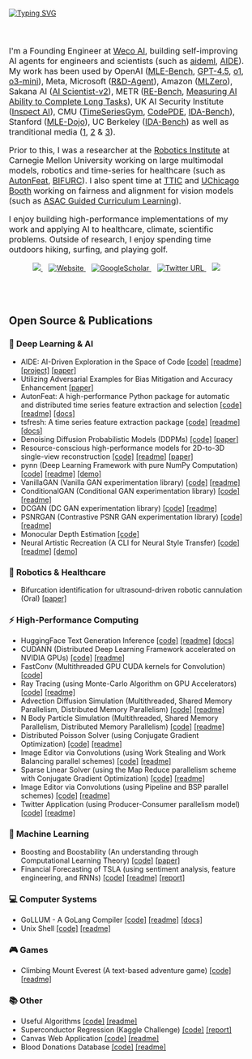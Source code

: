 <div style="padding: 20px;">
    <a href="https://github.com/DhruvSrikanth">
        <img src="https://readme-typing-svg.demolab.com?font=Georgia&size=24&duration=2000&pause=500&multiline=false&width=300&height=50&lines=Dhruv+Srikanth" alt="Typing SVG" />
    </a>
</div>

<div style="padding: 20px;">
    <p style="font-size: 16px;">
        I'm a Founding Engineer at <a href="https://www.weco.ai">Weco AI</a>, building self-improving AI agents for engineers and scientists (such as <a href="https://github.com/wecoai/aideml">aideml</a>, <a href="https://arxiv.org/abs/2502.13138">AIDE</a>). My work has been used by OpenAI (<a href="https://arxiv.org/abs/2410.07095">MLE-Bench</a>, <a href="https://cdn.openai.com/gpt-4-5-system-card-2272025.pdf">GPT-4.5</a>, <a href="https://arxiv.org/abs/2412.16720">o1</a>, <a href="https://cdn.openai.com/o3-mini-system-card-feb10.pdf">o3-mini</a>), Meta, Microsoft (<a href="https://arxiv.org/pdf/2505.14738">R&D-Agent</a>), Amazon (<a href="https://arxiv.org/pdf/2505.13941">MLZero</a>), Sakana AI (<a href="https://arxiv.org/pdf/2504.08066">AI Scientist-v2</a>), METR (<a href="https://metr.org/AI_R_D_Evaluation_Report.pdf">RE-Bench</a>, <a href="https://arxiv.org/pdf/2503.14499">Measuring AI Ability to Complete Long Tasks</a>), UK AI Security Institute (<a href="https://github.com/UKGovernmentBEIS/inspect_ai/pull/1588">Inspect AI</a>), CMU (<a href="https://arxiv.org/pdf/2505.13291">TimeSeriesGym</a>, <a href="https://arxiv.org/pdf/2505.08783">CodePDE</a>, <a href="https://arxiv.org/pdf/2505.18223">IDA-Bench</a>), Stanford (<a href="https://arxiv.org/pdf/2505.07782">MLE-Dojo</a>), UC Berkeley (<a href="https://arxiv.org/pdf/2505.18223">IDA-Bench</a>) as well as tranditional media (<a href="https://www.marktechpost.com/2024/04/05/weco-ai-unveils-aide-an-ai-agent-that-can-automatically-solve-data-science-tasks-at-a-human-level/">1</a>, <a href="https://www.marktechpost.com/2025/02/23/this-ai-paper-from-weco-ai-introduces-aide-a-tree-search-based-ai-agent-for-automating-machine-learning-engineering/">2</a> & <a href="https://www.twinpath.vc/blog/is-the-recursion-point-about-to-arrive">3</a>).
    </p>
    <p style="font-size: 16px;">
        Prior to this, I was a researcher at the <a href="https://www.ri.cmu.edu/">Robotics Institute</a> at Carnegie Mellon University working on large multimodal models, robotics and time-series for healthcare (such as <a href="https://github.com/autonlab/AutonFeat">AutonFeat</a>, <a href="https://ieeexplore.ieee.org/abstract/document/10801749">BIFURC</a>). I also spent time at <a href="https://www.ttic.edu/">TTIC</a> and <a href="https://www.chicagobooth.edu/research/center-for-applied-artificial-intelligence">UChicago Booth</a> working on fairness and alignment for vision models (such as <a href="https://arxiv.org/abs/2404.11819">ASAC Guided Curriculum Learning</a>).
    </p>
    <p style="font-size: 16px;">
        I enjoy building high-performance implementations of my work and applying AI to healthcare, climate, scientific problems. Outside of research, I enjoy spending time outdoors hiking, surfing, and playing golf.
    </p>
    <p style="text-align: center;">
        <a href="mailto:dhruvsrikanth@uchicago.edu">
            <img src="https://img.shields.io/badge/-Email-red?style=flat&logo=gmail&logoColor=white">
        </a>
        &nbsp;&nbsp;
        <a href='https://dhruvsrikanth.github.io/' target="_blank">
            <img alt='Website' src='https://img.shields.io/badge/Website-FF5722?style=flat&logoColor=white&&color=FFA500'>
        </a>
        &nbsp;&nbsp;
        <a href='https://scholar.google.com/citations?hl=en&user=Dvh53xkAAAAJ' target="_blank">
            <img alt='GoogleScholar' src='https://img.shields.io/badge/Scholar-100000?style=flat&logo=GoogleScholar&logoColor=white&&color=0181FF'>
        </a>
        &nbsp;&nbsp;
        <a href="https://twitter.com/DhruvSrikanth">
            <img alt="Twitter URL" src="https://img.shields.io/twitter/url?color=blue&label=Twitter&style=social&url=https%3A%2F%2Ftwitter.com%2FDhruvSrikanth">
        </a>
        &nbsp;&nbsp;
        <a href="https://www.linkedin.com/in/dhruv-srikanth/">
            <img src="https://img.shields.io/badge/-Linkedin-blue?style=flat&logo=linkedin">
        </a>
    </p>
</div>

<div style="padding: 20px;">
    <h2>Open Source & Publications</h2> 

### 🧠 Deep Learning & AI
- AIDE: AI-Driven Exploration in the Space of Code [[code]](https://github.com/WecoAI/aideml) [[readme]](https://github.com/WecoAI/aideml/blob/main/README.md) [[project]](https://www.aide.ml/) [[paper]](https://arxiv.org/abs/2502.13138)
- Utilizing Adversarial Examples for Bias Mitigation and Accuracy Enhancement [[paper]](https://arxiv.org/abs/2404.11819)
- AutonFeat: A high-performance Python package for automatic and distributed time series feature extraction and selection [[code]](https://github.com/autonlab/AutonFeat) [[readme]](https://github.com/autonlab/AutonFeat/blob/master/README.md) [[docs]](https://autonlab.org/AutonFeat/)
- tsfresh: A time series feature extraction package [[code]](https://github.com/blue-yonder/tsfresh) [[readme]](https://github.com/blue-yonder/tsfresh/blob/main/README.md) [[docs]](https://tsfresh.readthedocs.io/)
- Denoising Diffusion Probabilistic Models (DDPMs) [[code]](https://github.com/DhruvSrikanth/DenoisingDiffusionProbabilisticModels) [[paper]](https://github.com/DhruvSrikanth/DenoisingDiffusionProbabilisticModels/blob/master/Noise_Schedulers_in_DDPMs.pdf)
- Resource-conscious high-performance models for 2D-to-3D single-view reconstruction [[code]](https://github.com/DhruvSrikanth/2D-3D-Single-View-Reconstruction) [[readme]](https://github.com/DhruvSrikanth/2D-3D-Single-View-Reconstruction/blob/master/README.md) [[paper]](https://ieeexplore.ieee.org/document/9707193)
- pynn (Deep Learning Framework with pure NumPy Computation) [[code]](https://github.com/DhruvSrikanth/pynn) [[readme]](https://github.com/DhruvSrikanth/pynn/blob/master/README.md) [[demo]](https://github.com/DhruvSrikanth/pynn/blob/master/running_example.ipynb)
- VanillaGAN (Vanilla GAN experimentation library) [[code]](https://github.com/DhruvSrikanth/VanillaGAN) [[readme]](https://github.com/DhruvSrikanth/VanillaGAN/blob/master/README.md)
- ConditionalGAN (Conditional GAN experimentation library) [[code]](https://github.com/DhruvSrikanth/ConditionalGAN) [[readme]](https://github.com/DhruvSrikanth/ConditionalGAN/blob/master/README.md)
- DCGAN (DC GAN experimentation library) [[code]](https://github.com/DhruvSrikanth/DCGAN) [[readme]](https://github.com/DhruvSrikanth/DCGAN/blob/master/README.md)
- PSNRGAN (Contrastive PSNR GAN experimentation library) [[code]](https://github.com/DhruvSrikanth/PSNRGAN) [[readme]](https://github.com/DhruvSrikanth/PSNRGAN/blob/master/README.md)
- Monocular Depth Estimation [[code]](https://github.com/DhruvSrikanth/MonoDepth)
- Neural Artistic Recreation (A CLI for Neural Style Transfer) [[code]](https://github.com/DhruvSrikanth/NeuralArtisticRecreation-CLI-Tool) [[readme]](https://github.com/DhruvSrikanth/NeuralArtisticRecreation-CLI-Tool/blob/master/README.md) [[demo]](https://www.youtube.com/watch?v=AJCFO6ot4B8)

### 🏥 Robotics & Healthcare
- Bifurcation identification for ultrasound-driven robotic cannulation (Oral) [[paper]](https://ieeexplore.ieee.org/abstract/document/10801749)

### ⚡ High-Performance Computing
- HuggingFace Text Generation Inference [[code]](https://github.com/huggingface/text-generation-inference) [[readme]](https://github.com/huggingface/text-generation-inference/blob/main/README.md) [[docs]](https://huggingface.co/docs/text-generation-inference/index)
- CUDANN (Distributed Deep Learning Framework accelerated on NVIDIA GPUs) [[code]](https://github.com/DhruvSrikanth/CUDANN) [[readme]](https://github.com/DhruvSrikanth/CUDANN/blob/master/README.md)
- FastConv (Multithreaded GPU CUDA kernels for Convolution) [[code]](https://github.com/DhruvSrikanth/FastConv)
- Ray Tracing (using Monte-Carlo Algorithm on GPU Accelerators) [[code]](https://github.com/DhruvSrikanth/Monte-Carlo-Ray-Tracing) [[readme]](https://github.com/DhruvSrikanth/Monte-Carlo-Ray-Tracing/blob/master/README.md)
- Advection Diffusion Simulation (Multithreaded, Shared Memory Parallelism, Distributed Memory Parallelism) [[code]](https://github.com/DhruvSrikanth/Advection-Diffusion-Simulation) [[readme]](https://github.com/DhruvSrikanth/Advection-Diffusion-Simulation/blob/master/README.md)
- N Body Particle Simulation (Multithreaded, Shared Memory Parallelism, Distributed Memory Parallelism) [[code]](https://github.com/DhruvSrikanth/N-Body-Simulation) [[readme]](https://github.com/DhruvSrikanth/N-Body-Simulation/blob/master/README.md)
- Distributed Poisson Solver (using Conjugate Gradient Optimization) [[code]](https://github.com/DhruvSrikanth/Conjugate-Gradient-Simulation) [[readme]](https://github.com/DhruvSrikanth/Conjugate-Gradient-Simulation/blob/master/README.md)
- Image Editor via Convolutions (using Work Stealing and Work Balancing parallel schemes) [[code]](https://github.com/DhruvSrikanth/WorkBalancingStealingImageEditor) [[readme]](https://github.com/DhruvSrikanth/WorkBalancingStealingImageEditor/blob/master/README.md)
- Sparse Linear Solver (using the Map Reduce parallelism scheme with Conjugate Gradient Optimization) [[code]](https://github.com/DhruvSrikanth/MapReduceSparseSolver) [[readme]](https://github.com/DhruvSrikanth/MapReduceSparseSolver/blob/master/README.md)
- Image Editor via Convolutions (using Pipeline and BSP parallel schemes) [[code]](https://github.com/DhruvSrikanth/PipelineBSPImageEditor) [[readme]](https://github.com/DhruvSrikanth/PipelineBSPImageEditor/blob/master/README.md)
- Twitter Application (using Producer-Consumer parallelism model) [[code]](https://github.com/DhruvSrikanth/TwitterGo) [[readme]](https://github.com/DhruvSrikanth/TwitterGo/blob/master/README.md)

### 🤖 Machine Learning
- Boosting and Boostability (An understanding through Computational Learning Theory) [[code]](https://github.com/DhruvSrikanth/Boosting-Theory) [[paper]](https://github.com/DhruvSrikanth/Boosting-Theory/blob/master/Boosting_and_Boostability.pdf)
- Financial Forecasting of TSLA (using sentiment analysis, feature engineering, and RNNs) [[code]](https://github.com/DhruvSrikanth/TSLA-Financial-Forecasting) [[readme]](https://github.com/DhruvSrikanth/TSLA-Financial-Forecasting/blob/master/README.md) [[report]](https://github.com/DhruvSrikanth/TSLA-Financial-Forecasting/blob/master/Report/Applied%20Data%20Analysis%20Project%20Final%20Report.pdf)

### 💻 Computer Systems
- GoLLUM - A GoLang Compiler [[code]](https://github.com/DhruvSrikanth/GoLLUM) [[readme]](https://github.com/DhruvSrikanth/GoLLUM/blob/main/README.md) [[docs]](https://github.com/DhruvSrikanth/GoLLUM/blob/main/compiler_docs.md)
- Unix Shell [[code]](https://github.com/DhruvSrikanth/Unix-Like-Shell) [[readme]](https://github.com/DhruvSrikanth/Unix-Like-Shell/blob/master/README.md)

### 🎮 Games
- Climbing Mount Everest (A text-based adventure game) [[code]](https://github.com/DhruvSrikanth/ClimbingEverestGame) [[readme]](https://github.com/DhruvSrikanth/ClimbingEverestGame/blob/master/README.md)

### 📚 Other
- Useful Algorithms [[code]](https://github.com/DhruvSrikanth/Algorithms) [[readme]](https://github.com/DhruvSrikanth/Algorithms/blob/master/README.md)
- Superconductor Regression (Kaggle Challenge) [[code]](https://github.com/DhruvSrikanth/Superconductor-Regression-Kaggle-Challenge) [[report]](https://github.com/DhruvSrikanth/Superconductor-Regression-Kaggle-Challenge/blob/master/Problem%20Approach.pdf)
- Canvas Web Application [[code]](https://github.com/DhruvSrikanth/Web-Dev-Project) [[readme]](https://github.com/DhruvSrikanth/Web-Dev-Project/blob/master/README.md)
- Blood Donations Database [[code]](https://github.com/DhruvSrikanth/Blood-Donations-DB) [[readme]](https://github.com/DhruvSrikanth/Blood-Donations-DB/blob/master/README.txt)
</div>
